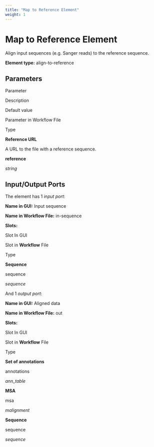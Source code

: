 ```yaml
---
title: "Map to Reference Element"
weight: 1
---
```



# Map to Reference Element

Align input sequences (e.g. Sanger reads) to the reference sequence.

**Element type:** align-to-reference

Parameters
----------

Parameter

Description

Default value

Parameter in Workflow File

Type

**Reference URL**

A URL to the file with a reference sequence.



**reference**

_string_

Input/Output Ports
------------------

The element has 1 _input port_:

**Name in GUI:** Input sequence

**Name in Workflow File:** in-sequence

**Slots:**

Slot In GUI

Slot in **Workflow** File

Type

**Sequence**

sequence

_sequence_

And 1 _output port_:

**Name in GUI:** Aligned data

**Name in **Workflow** File:** out

**Slots:**

Slot In GUI

Slot in **Workflow** File

Type

**Set of annotations**

annotations

_ann\_table_

**MSA**

msa

_malignment_

**Sequence**

sequence

_sequence_
